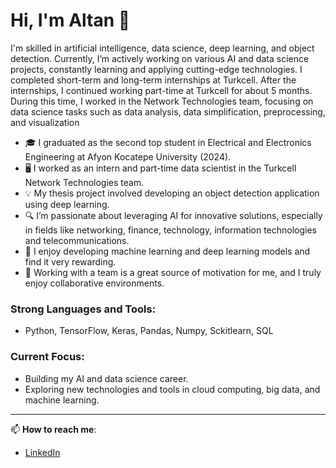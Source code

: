 # Hi, I'm Altan 👋

I'm skilled in artificial intelligence, data science, deep learning, and object detection. Currently, I’m actively working on various AI and data science projects, constantly learning and applying cutting-edge technologies. I completed short-term and long-term internships at Turkcell. After the internships, I continued working part-time at Turkcell for about 5 months. During this time, I worked in the Network Technologies team, focusing on data science tasks such as data analysis, data simplification, preprocessing, and visualization

- 🎓 I graduated as the second top student in Electrical and Electronics Engineering at Afyon Kocatepe University (2024).
- 🖥️ I worked as an intern and part-time data scientist in the Turkcell Network Technologies team.
- 💡 My thesis project involved developing an object detection application using deep learning.
- 🔍 I’m passionate about leveraging AI for innovative solutions, especially in fields like networking, finance, technology, information technologies and telecommunications.
- 🤖 I enjoy developing machine learning and deep learning models and find it very rewarding.
- 👥 Working with a team is a great source of motivation for me, and I truly enjoy collaborative environments.

  
### Strong Languages and Tools:
- Python, TensorFlow, Keras, Pandas, Numpy, Sckitlearn, SQL

### Current Focus:
- Building my AI and data science career.
- Exploring new technologies and tools in cloud computing, big data, and machine learning.

---


📫 **How to reach me**:
- [LinkedIn](https://www.linkedin.com/in/altantopbas/)
  
